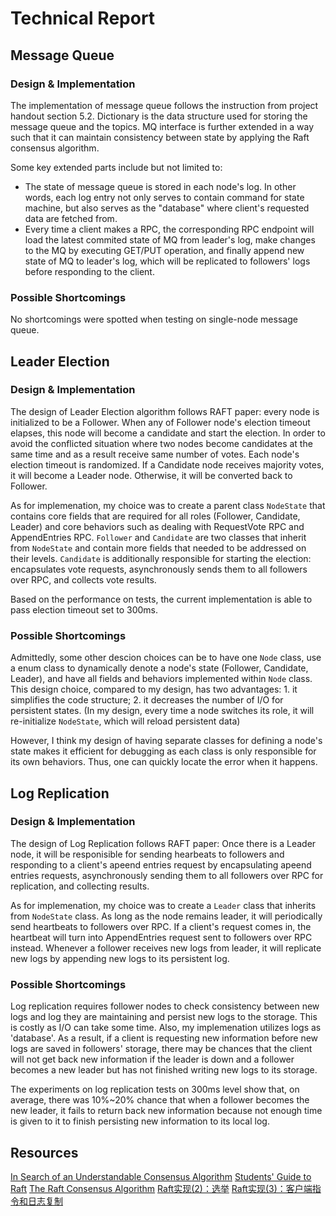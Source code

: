 # Technical Report

## Message Queue
### Design & Implementation
The implementation of message queue follows the instruction from project handout section 5.2. Dictionary is the data structure used for storing the message queue and the topics. MQ interface is further extended in a way such that it can maintain consistency between state by applying the Raft consensus algorithm.

Some key extended parts include but not limited to:
- The state of message queue is stored in each node's log. In other words, each log entry not only serves to contain command for state machine, but also serves as the "database" where client's requested data are fetched from.
- Every time a client makes a RPC, the corresponding RPC endpoint will load the latest commited state of MQ from leader's log, make changes to the MQ by executing GET/PUT operation, and finally append new state of MQ to leader's log, which will be replicated to followers' logs before responding to the client.

### Possible Shortcomings

No shortcomings were spotted when testing on single-node message queue.


## Leader Election
### Design & Implementation

The design of Leader Election algorithm follows RAFT paper: every node is initialized to be a Follower. When any of Follower node's election timeout elapses, this node will become a candidate and start the election. In order to avoid the conflicted situation where two nodes become candidates at the same time and as a result receive same number of votes. Each node's election timeout is randomized. If a Candidate node receives majority votes, it will become a Leader node. Otherwise, it will be converted back to Follower.

As for implemenation, my choice was to create a parent class `NodeState` that contains core fields that are required for all roles (Follower, Candidate, Leader) and core behaviors such as dealing with RequestVote RPC and AppendEntries RPC. `Follower` and `Candidate` are two classes that inherit from `NodeState` and contain more fields that needed to be addressed on their levels. `Candidate` is additionally responsible for starting the election: encapsulates vote requests, asynchronously sends them to all followers over RPC, and collects vote results.

Based on the performance on tests, the current implementation is able to pass election timeout set to 300ms.

### Possible Shortcomings

Admittedly, some other descion choices can be to have one `Node` class, use a enum class to dynamically denote a node's state (Follower, Candidate, Leader), and have all fields and behaviors implemented within `Node` class. This design choice, compared to my design, has two advantages: 1. it simplifies the code structure; 2. it decreases the number of I/O for persistent states. (In my design, every time a node switches its role, it will re-initialize `NodeState`, which will reload persistent data)

However, I think my design of having separate classes for defining a node's state makes it efficient for debugging as each class is only responsible for its own behaviors. Thus, one can quickly locate the error when it happens. 


## Log Replication
### Design & Implementation

The design of Log Replication follows RAFT paper: Once there is a Leader node, it will be responisible for sending hearbeats to followers and responding to a client's apeend entries request by encapsulating apeend entries requests, asynchronously sending them to all followers over RPC for replication, and collecting results.

As for implemenation, my choice was to create a `Leader` class that inherits from `NodeState` class. As long as the node remains leader, it will periodically send heartbeats to followers over RPC. If a client's request comes in, the heartbeat will turn into AppendEntries request sent to followers over RPC instead. Whenever a follower receives new logs from leader, it will replicate new logs by appending new logs to its persistent log.

### Possible Shortcomings

Log replication requires follower nodes to check consistency between new logs and log they are maintaining and persist new logs to the storage. This is costly as I/O can take some time. Also, my implemenation utilizes logs as 'database'. As a result, if a client is requesting new information before new logs are saved in followers' storage, there may be chances that the client will not get back new information if the leader is down and a follower becomes a new leader but has not finished writing new logs to its storage.

The experiments on log replication tests on 300ms level show that, on average, there was 10%~20% chance that when a follower becomes the new leader, it fails to return back new information because not enough time is given to it to finish persisting new information to its local log. 


## Resources
[In Search of an Understandable Consensus Algorithm](https://raft.github.io/raft.pdf)
[Students' Guide to Raft](https://thesquareplanet.com/blog/students-guide-to-raft/)
[The Raft Consensus Algorithm](https://raft.github.io/)
[Raft实现(2)：选举](https://www.jianshu.com/p/ccf9b8d3633d)
[Raft实现(3)：客户端指令和日志复制](https://www.jianshu.com/p/b9a760c7d64b)
